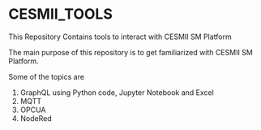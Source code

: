 # CESMII_TOOLS
This Repository Contains tools to interact with CESMII SM Platform

The main purpose of this repository is to get familiarized with CESMII SM Platform.

Some of the topics are 

1. GraphQL using Python code,  Jupyter Notebook and Excel
2. MQTT
3. OPCUA
4. NodeRed
